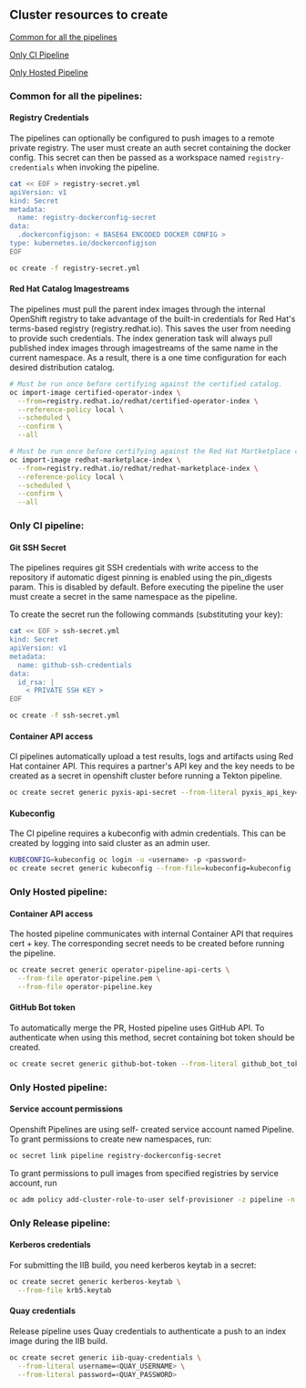 
## Cluster resources to create

[Common for all the pipelines](#common-for-all-the-pipelines)

[Only CI Pipeline](#only-ci-pipeline)

[Only Hosted Pipeline](#only-hosted-pipeline)


### Common for all the pipelines:

#### Registry Credentials
The pipelines can optionally be configured to push images to a remote private
registry. The user must create an auth secret containing the docker config. This
secret can then be passed as a workspace named `registry-credentials` when invoking
the pipeline.

```bash
cat << EOF > registry-secret.yml
apiVersion: v1
kind: Secret
metadata:
  name: registry-dockerconfig-secret
data:
  .dockerconfigjson: < BASE64 ENCODED DOCKER CONFIG >
type: kubernetes.io/dockerconfigjson
EOF

oc create -f registry-secret.yml
```

#### Red Hat Catalog Imagestreams

The pipelines must pull the parent index images through the internal OpenShift
registry to take advantage of the built-in credentials for Red Hat's terms-based
registry (registry.redhat.io). This saves the user from needing to provide such
credentials. The index generation task will always pull published index images
through imagestreams of the same name in the current namespace. As a result,
there is a one time configuration for each desired distribution catalog.

```bash
# Must be run once before certifying against the certified catalog.
oc import-image certified-operator-index \
  --from=registry.redhat.io/redhat/certified-operator-index \
  --reference-policy local \
  --scheduled \
  --confirm \
  --all

# Must be run once before certifying against the Red Hat Martketplace catalog.
oc import-image redhat-marketplace-index \
  --from=registry.redhat.io/redhat/redhat-marketplace-index \
  --reference-policy local \
  --scheduled \
  --confirm \
  --all
```

### Only CI pipeline:

#### Git SSH Secret
The pipelines requires git SSH credentials with 
write access to the repository if automatic digest pinning
is enabled using the pin_digests param. This is disabled
by default. Before executing the pipeline the user must
create a secret in the same namespace as the pipeline.

To create the secret run the following commands (substituting your key):
```bash
cat << EOF > ssh-secret.yml
kind: Secret
apiVersion: v1
metadata:
  name: github-ssh-credentials
data:
  id_rsa: |
    < PRIVATE SSH KEY >
EOF

oc create -f ssh-secret.yml
```

#### Container API access
CI pipelines automatically upload a test results, logs and artifacts using Red Hat
container API. This requires a partner's API key and the key needs to be created
as a secret in openshift cluster before running a Tekton pipeline.

```bash
oc create secret generic pyxis-api-secret --from-literal pyxis_api_key=< API KEY >
```

#### Kubeconfig

The CI pipeline requires a kubeconfig with admin credentials. This can be created
by logging into said cluster as an admin user.

```bash
KUBECONFIG=kubeconfig oc login -u <username> -p <password>
oc create secret generic kubeconfig --from-file=kubeconfig=kubeconfig
```

### Only Hosted pipeline:
#### Container API access
The hosted pipeline communicates with internal Container API that requires cert + key.
The corresponding secret needs to be created before running the pipeline.

```bash
oc create secret generic operator-pipeline-api-certs \
  --from-file operator-pipeline.pem \
  --from-file operator-pipeline.key
```

#### GitHub Bot token
To automatically merge the PR, Hosted pipeline uses GitHub API. To authenticate
when using this method, secret containing bot token should be created.

```bash
oc create secret generic github-bot-token --from-literal github_bot_token=< BOT TOKEN >
```

### Only Hosted pipeline:
#### Service account permissions

Openshift Pipelines are using self- created service account named Pipeline. 
To grant permissions to create new namespaces, run:
```bash
oc secret link pipeline registry-dockerconfig-secret
```
To grant permissions to pull images from specified registries by service account, run
```bash
oc adm policy add-cluster-role-to-user self-provisioner -z pipeline -n <YOUR_NAMESPACE> 
```

### Only Release pipeline:
#### Kerberos credentials
For submitting the IIB build, you need kerberos keytab in a secret:
```bash
oc create secret generic kerberos-keytab \
  --from-file krb5.keytab
```

#### Quay credentials
Release pipeline uses Quay credentials to authenticate a push to an index image
during the IIB build.
```bash
oc create secret generic iib-quay-credentials \
  --from-literal username=<QUAY_USERNAME> \
  --from-literal password=<QUAY_PASSWORD>
```